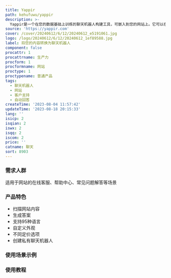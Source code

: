 ```yaml
---
title: Yappir
path: kehufuwu/yappir
description: >-
  Yappir是一个在您的数据基础上训练的聊天机器人构建工具，可嵌入到您的网站上。它可以在几分钟内回答您客户的问题，帮助您提高客户满意度和响应速度。您只需将您的网站内容提供给Yappir，它会扫描内容并生成答案。Yappir支持95种语言，无需翻译即可使用。您可以根据需要自定义聊天机器人的外观，以与您的品牌相匹配。我们提供不同的定价选项，包括免费的套餐，您可以选择最适合您的计划。您也可以使用Yappir创建一个私有的只属于您的聊天机器人。
source: 'https://yappir.com'
cover: /cover/20240612/6/12/20240612_e5191061.jpg
logo: /logo/20240612/6/12/20240612_1ef89588.jpg
label: 将您的内容转换为聊天机器人
component: false
procattr: 1
procattrname: 生产力
procform: 1
procformname: 网站
proctype: 1
proctypename: 普通产品
tags:
  - 聊天机器人
  - 网站
  - 客户支持
  - 自动回答
createTime: '2023-08-04 11:57:42'
updateTime: '2023-08-18 20:15:33'
lang: ''
isicp: 2
isqian: 2
iswx: 2
isqq: 2
iscom: 2
price: ''
catname: 聊天
sort: 8903
---
```




### 需求人群
适用于网站的在线客服、帮助中心、常见问题解答等场景

### 产品特色
- 扫描网站内容
- 生成答案
- 支持95种语言
- 自定义外观
- 不同定价选项
- 创建私有聊天机器人

### 使用场景示例


### 使用教程


  
